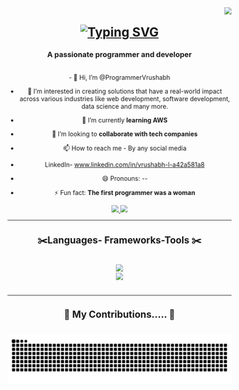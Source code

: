 <img align="right" src="https://visitor-badge.laobi.icu/badge?page_id=programmerVrushabh.visitor-badge"/>
<h1 align="center">
  <a href="https://git.io/typing-svg"><img src="https://readme-typing-svg.demolab.com?font=Righteous&size=35&pause=1000&width=500&height=70&lines=Hi+there!%F0%9F%91%8B;I+am+Vrushabh+Nipane.;CSE+Data+Science+Student.;Programmer+and+Developer" alt="Typing SVG" /></a>
  <h3 align ="center">A passionate programmer and developer</h3>
<br/>
<div align ="center">
  - 👋 Hi, I’m @ProgrammerVrushabh
  
  - 👀 I’m interested in creating solutions that have a real-world impact across various industries like web development, software development, data science and many more.
    
  - 🌱 I’m currently **learning AWS**
  
  - 💞️ I’m looking to **collaborate with tech companies** 
  
  - 📫 How to reach me - By any social media
  
  - LinkedIn- www.linkedin.com/in/vrushabh-l-a42a581a8
  
  - 😄 Pronouns: --
  
  - ⚡ Fun fact: **The first programmer was a woman**

  </div>
  
<div align ="center">
  <a href="mailto:nipanevrushabh6@gmail.com">
    <img src="https://img.shields.io/badge/Gmail-D14836?style=for-the-badge&logo=gmail&logoColor=white" target="_blank" />
  </a>
  <a align = "center">
  <a href="https://www.linkedin.com/in/vrushabh-l-a42a581a8/" target="_blank">
    <img src="https://img.shields.io/badge/LinkedIn-0077B5?style=for-the-badge&logo=linkedin&logoColor=white" target="_blank" />
  </a>
</div>

  <hr/>
<h2 align="center"> ✂️Languages- Frameworks-Tools ✂️</h2>
<br/>
<div align="center">
  <a heref="https://skillicons.dev">
    <img src="https://skillicons.dev/icons?i=aws,java,javascript,github,python,mongodb&perline=3" /> </br>
    <img src="https://skillicons.dev/icons?i=mysql,html,css,vscode,git,r&perline=3" />
  </a>
</div>

<br/>
<hr/>
<div align="center">
  <h2>🔎 My Contributions..... 🔎</h2>
  <br>
  <img alt="snake eating my contributions" src="https://raw.githubusercontent.com/programmerVrushabh/programmerVrushabh/output/github-contribution-grid-snake.svg" />

